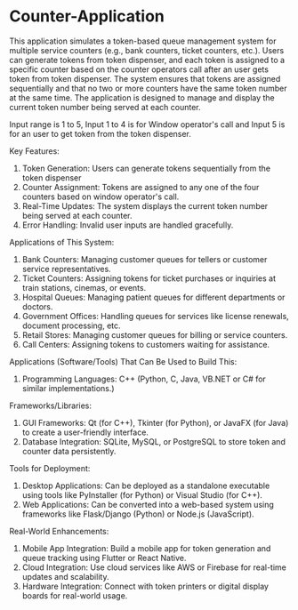 # Counter-Application
This application simulates a token-based queue management system for multiple service counters (e.g., bank counters, ticket counters, etc.). Users can generate tokens from token dispenser, and each token is assigned to a specific counter based on the counter operators call after an user gets token from token dispenser. The system ensures that tokens are assigned sequentially and that no two or more counters have the same token number at the same time. The application is designed to manage and display the current token number being served at each counter.

Input range is 1 to 5, 
Input 1 to 4 is for Window operator's call and Input 5 is for an user to get token from the token dispenser.

Key Features:
1. Token Generation: Users can generate tokens sequentially from the token dispenser
2. Counter Assignment: Tokens are assigned to any one of the four counters based on window operator's call.
3. Real-Time Updates: The system displays the current token number being served at each counter.
4. Error Handling: Invalid user inputs are handled gracefully.

Applications of This System:

1. Bank Counters: Managing customer queues for tellers or customer service representatives.
2. Ticket Counters: Assigning tokens for ticket purchases or inquiries at train stations, cinemas, or events.
3. Hospital Queues: Managing patient queues for different departments or doctors.
4. Government Offices: Handling queues for services like license renewals, document processing, etc.
5. Retail Stores: Managing customer queues for billing or service counters.
6. Call Centers: Assigning tokens to customers waiting for assistance.

Applications (Software/Tools) That Can Be Used to Build This:
1. Programming Languages: C++ (Python, C, Java, VB.NET or C# for similar implementations.)

Frameworks/Libraries:
1. GUI Frameworks: Qt (for C++), Tkinter (for Python), or JavaFX (for Java) to create a user-friendly interface.
2. Database Integration: SQLite, MySQL, or PostgreSQL to store token and counter data persistently.

Tools for Deployment:
1. Desktop Applications: Can be deployed as a standalone executable using tools like PyInstaller (for Python) or Visual Studio (for C++).
2. Web Applications: Can be converted into a web-based system using frameworks like Flask/Django (Python) or Node.js (JavaScript).

Real-World Enhancements:
1. Mobile App Integration: Build a mobile app for token generation and queue tracking using Flutter or React Native.
2. Cloud Integration: Use cloud services like AWS or Firebase for real-time updates and scalability.
3. Hardware Integration: Connect with token printers or digital display boards for real-world usage.
